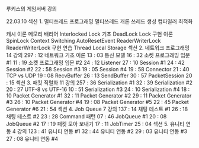 루키스의 게임서버 강의

22.03.10
섹션 1. 멀티쓰레드 프로그래밍
멀티쓰레드 개론
쓰레드 생성
컴파일러 최적화



캐시 이론
메모리 배리어
Interlocked
Lock 기초
DeadLock
Lock 구현 이론
SpinLock
Context Switching
AutoResetEvent
ReaderWriterLock
ReaderWriterLock 구현 연습
Thread Local Storage
섹션 2. 네트워크 프로그래밍
14 강의
297 : 12
네트워크 기초 이론
13 : 03
통신 모델
16 : 32
소켓 프로그래밍 입문 #1
11 : 19
소켓 프로그래밍 입문 #2
24 : 12
Listener
27 : 10
Session #1
24 : 42
Session #2
22 : 58
Session #3
19 : 05
Session #4
19 : 58
Connector
21 : 40
TCP vs UDP
19 : 08
RecvBuffer
26 : 13
SendBuffer
30 : 57
PacketSession
20 : 15
섹션 3. 패킷 직렬화
11 강의
257 : 36
Serialization #1
32 : 39
Serialization #2
20 : 27
UTF-8 vs UTF-16
10 : 51
Serialization #3
24 : 10
Serialization #4
18 : 10
Packet Generator #1
32 : 11
Packet Generator #2
29 : 11
Packet Generator #3
26 : 10
Packet Generator #4
19 : 08
Packet Generator #5
22 : 45
Packet Generator #6
21 : 54
섹션 4. Job Queue
7 강의
137 : 14
채팅 테스트 #1
26 : 18
채팅 테스트 #2
23 : 28
Command 패턴
07 : 46
JobQueue #1
20 : 08
JobQueue #2
17 : 19
패킷 모아 보내기
17 : 11
JobTimer
25 : 04
섹션 5. 유니티 연동
4 강의
123 : 41
유니티 연동 #1
32 : 44
유니티 연동 #2
29 : 03
유니티 연동 #3
27 : 08
유니티 연동 #4
